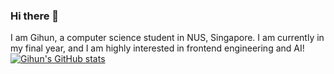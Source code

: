### Hi there 👋
I am Gihun, a computer science student in NUS, Singapore. I am currently in my final year, and I am highly interested in frontend engineering and AI!
[![Gihun's GitHub stats](https://github-readme-stats.vercel.app/api?username=nordic96&show_icons=true&theme=vue-dark)](https://github.com/anuraghazra/github-readme-stats)
<!--
**nordic96/nordic96** is a ✨ _special_ ✨ repository because its `README.md` (this file) appears on your GitHub profile.

Here are some ideas to get you started:

- 🔭 I’m currently working on ...
- 🌱 I’m currently learning ...
- 👯 I’m looking to collaborate on ...
- 🤔 I’m looking for help with ...
- 💬 Ask me about ...
- 📫 How to reach me: ...
- 😄 Pronouns: ...
- ⚡ Fun fact: ...
-->
